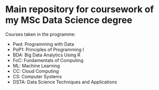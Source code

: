 # Main repository for coursework of my MSc Data Science degree

Courses taken in the programme:

- Pwd: Programming with Data
- PoP1: Principles of Programming I
- BDA: Big Data Analytics Using R
- FoC: Fundamentals of Computing
- ML: Machine Learning
- CC: Cloud Computing
- CS: Computer Systems
- DSTA: Data Science Techniques and Applications